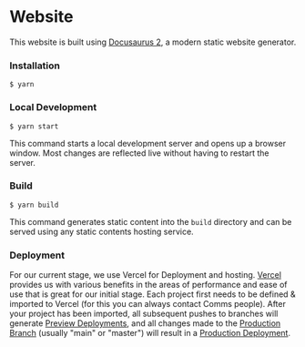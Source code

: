 # Website

This website is built using [Docusaurus 2](https://docusaurus.io/), a modern static website generator.

### Installation

```
$ yarn
```

### Local Development

```
$ yarn start
```

This command starts a local development server and opens up a browser window. Most changes are reflected live without having to restart the server.

### Build

```
$ yarn build
```

This command generates static content into the `build` directory and can be served using any static contents hosting service.

### Deployment
For our current stage, we use Vercel for Deployment and hosting. [Vercel](https://vercel.com/about) provides us with various benefits in the areas of performance and ease of use that is great for our initial stage.
Each project first needs to be defined & imported to Vercel (for this you can always contact Comms people).
After your project has been imported, all subsequent pushes to branches will generate [Preview Deployments](https://vercel.com/docs/concepts/deployments/environments#preview), and all changes made to the [Production Branch](https://vercel.com/docs/concepts/git#production-branch) (usually "main" or "master") will result in a [Production Deployment](https://vercel.com/docs/concepts/deployments/environments#production).